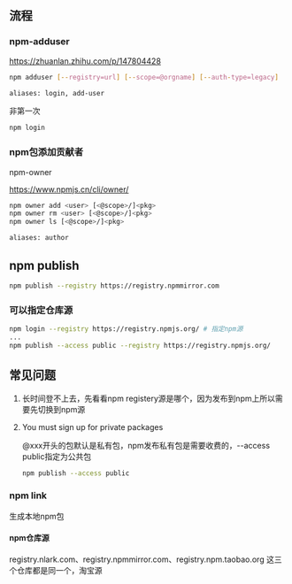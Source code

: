 ## 流程

### npm-adduser

https://zhuanlan.zhihu.com/p/147804428

```sh
npm adduser [--registry=url] [--scope=@orgname] [--auth-type=legacy]

aliases: login, add-user
```

非第一次

```sh
npm login
```



### npm包添加贡献者

npm-owner

https://www.npmjs.cn/cli/owner/

```sh
npm owner add <user> [<@scope>/]<pkg>
npm owner rm <user> [<@scope>/]<pkg>
npm owner ls [<@scope>/]<pkg>

aliases: author
```



## npm publish

```sh
npm publish --registry https://registry.npmmirror.com
```



### 可以指定仓库源

```sh
npm login --registry https://registry.npmjs.org/ # 指定npm源
...
npm publish --access public --registry https://registry.npmjs.org/
```





## 常见问题

1. 长时间登不上去，先看看npm registery源是哪个，因为发布到npm上所以需要先切换到npm源

2. You must sign up for private packages

   @xxx开头的包默认是私有包，npm发布私有包是需要收费的，--access public指定为公共包

   ```sh
   npm publish --access public
   ```

   

### npm link

生成本地npm包



#### npm仓库源

registry.nlark.com、registry.npmmirror.com、registry.npm.taobao.org 这三个仓库都是同一个，淘宝源
